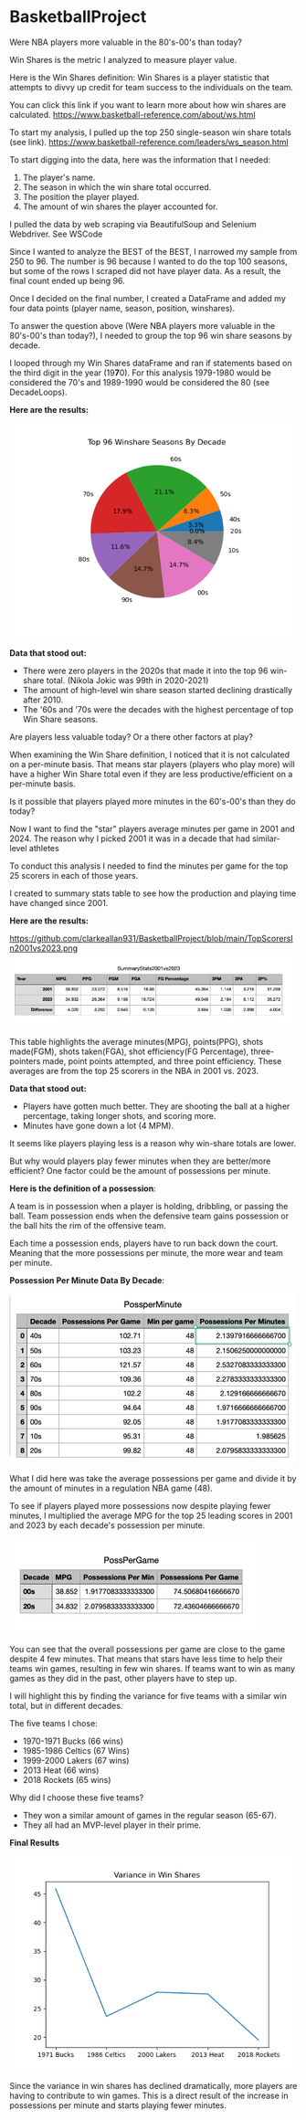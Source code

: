 # BasketballProject

Were NBA players more valuable in the 80's-00's than today?

Win Shares is the metric I analyzed to measure player value.

Here is the Win Shares definition: 
Win Shares is a player statistic that attempts to divvy up credit for team success to the individuals on the team.

You can click this link if you want to learn more about how win shares are calculated. 
https://www.basketball-reference.com/about/ws.html

To start my analysis, I pulled up the top 250 single-season win share totals (see link). 
https://www.basketball-reference.com/leaders/ws_season.html

To start digging into the data, here was the information that I needed:
1. The player's name.
2. The season in which the win share total occurred.
3. The position the player played.
4. The amount of win shares the player accounted for.

I pulled the data by web scraping via BeautifulSoup and Selenium Webdriver. See WSCode

Since I wanted to analyze the BEST of the BEST, I narrowed my sample from 250 to 96. The number is 96 because I wanted to do the top 100 seasons, but some of the rows I scraped did not have player data. As a result, the final count ended up being 96. 

Once I decided on the final number, I created a DataFrame and added my four data points (player name, season, position, winshares).

To answer the question above (Were NBA players more valuable in the 80's-00's than today?), I needed to group the top 96 win share seasons by decade. 

I looped through my Win Shares dataFrame and ran if statements based on the third digit in the year (19**7**0). For this analysis 1979-1980 would be considered the 70's and 1989-1990 would be considered the 80 (see DecadeLoops).

**Here are the results:**

![Top96PieChart](https://github.com/clarkeallan931/BasketballProject/blob/main/WSPieChart.png)

**Data that stood out:**

- There were zero players in the 2020s that made it into the top 96 win-share total. (Nikola Jokic was 99th in 2020-2021)
- The amount of high-level win share season started declining drastically after 2010.
- The '60s and '70s were the decades with the highest percentage of top Win Share seasons. 

Are players less valuable today? Or a there other factors at play? 

When examining the Win Share definition, I noticed that it is not calculated on a per-minute basis. That means star players (players who play more) will have a higher Win Share total even if they are less productive/efficient on a per-minute basis. 

Is it possible that players played more minutes in the 60's-00's than they do today? 

Now I want to find the "star" players average minutes per game in 2001 and 2024. The reason why I picked 2001 it was in a decade that had similar-level athletes 

To conduct this analysis I needed to find the minutes per game for the top 25 scorers in each of those years. 

I created to summary stats table to see how the production and playing time have changed since 2001.

**Here are the results:**

https://github.com/clarkeallan931/BasketballProject/blob/main/TopScorersIn2001vs2023.png
![summarystats](https://github.com/clarkeallan931/BasketballProject/blob/main/TopScorersIn2001vs2023.png)


This table highlights the average minutes(MPG), points(PPG), shots made(FGM), shots taken(FGA), shot efficiency(FG Percentage), three-pointers made, point points attempted, and three point efficiency. These averages are from the top 25 scorers in the NBA in 2001 vs. 2023.

**Data that stood out:**

- Players have gotten much better. They are shooting the ball at a higher percentage, taking longer shots, and scoring more.
- Minutes have gone down a lot (4 MPM).

It seems like players playing less is a reason why win-share totals are lower.

But why would players play fewer minutes when they are better/more efficient? One factor could be the amount of possessions per minute. 

**Here is the definition of a possession**: 

A team is in possession when a player is holding, dribbling, or passing the ball. Team
possession ends when the defensive team gains possession or the ball hits the rim of the
offensive team.

Each time a possession ends, players have to run back down the court. Meaning that the more possessions per minute, the more wear and team per minute.

**Possession Per Minute Data By Decade**:

![posspermin](https://github.com/clarkeallan931/BasketballProject/blob/main/PossPerMinue.png#:~:text=PossPerGame.png-,PossPerMinue,-.png)

What I did here was take the average possessions per game and divide it by the amount of minutes in a regulation NBA game (48).

To see if players played more possessions now despite playing fewer minutes, I multiplied the average MPG for the top 25 leading scores in 2001 and 2023 by each decade's possession per minute.

![posspergame](https://github.com/clarkeallan931/BasketballProject/blob/main/PossPerGame.png#:~:text=DecadeLoops.png-,PossPerGame,-.png)

You can see that the overall possessions per game are close to the game despite 4 few minutes. That means that stars have less time to help their teams win games, resulting in few win shares. If teams want to win as many games as they did in the past, other players have to step up.

I will highlight this by finding the  variance for five teams with a similar win total, but in different decades. 

The five teams I chose:
- 1970-1971 Bucks (66 wins)
- 1985-1986 Celtics (67 Wins)
- 1999-2000 Lakers (67 wins)
- 2013 Heat (66 wins)
- 2018 Rockets (65 wins)

Why did I choose these five teams?

- They won a similar amount of games in the regular season (65-67).
- They all had an MVP-level player in their prime.

**Final Results**


![varinWS](https://github.com/clarkeallan931/BasketballProject/blob/main/VarianceInWS.png#:~:text=TopScorersIn2001vs2023.png-,VarianceInWS,-.png)


Since the variance in win shares has declined dramatically, more players are having to contribute to win games. This is a direct result of the increase in possessions per minute and starts playing fewer minutes. 











